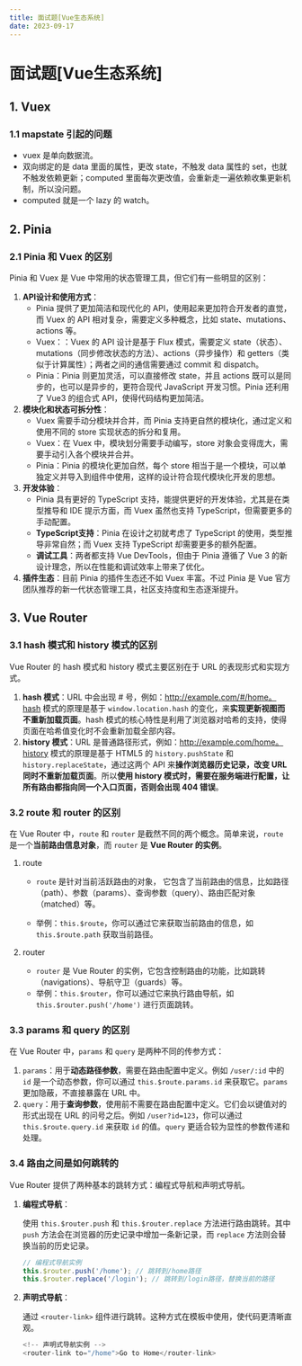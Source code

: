 ```yaml
---
title: 面试题[Vue生态系统]
date: 2023-09-17
---
```


# 面试题[Vue生态系统]



## 1. Vuex

### 1.1 mapstate 引起的问题

- vuex 是单向数据流。
- 双向绑定的是 data 里面的属性，更改 state，不触发 data 属性的 set，也就不触发依赖更新；computed 里面每次更改值，会重新走一遍依赖收集更新机制，所以没问题。
- computed 就是一个 lazy 的 watch。



## 2. Pinia

### 2.1 Pinia 和 Vuex 的区别

Pinia 和 Vuex 是 Vue 中常用的状态管理工具，但它们有一些明显的区别：

1. **API设计和使用方式**：
   - Pinia 提供了更加简洁和现代化的 API，使用起来更加符合开发者的直觉，而 Vuex 的 API 相对复杂，需要定义多种概念，比如 state、mutations、actions 等。
   - Vuex：：Vuex 的 API 设计是基于 Flux 模式，需要定义 state（状态）、mutations（同步修改状态的方法）、actions（异步操作）和 getters（类似于计算属性）；两者之间的通信需要通过 commit 和 dispatch。
   - Pinia：Pinia 则更加灵活，可以直接修改 state，并且 actions 既可以是同步的，也可以是异步的，更符合现代 JavaScript 开发习惯。Pinia 还利用了 Vue3 的组合式 API，使得代码结构更加简洁。
2. **模块化和状态可拆分性**：
   - Vuex 需要手动分模块并合并，而 Pinia 支持更自然的模块化，通过定义和使用不同的 store 实现状态的拆分和复用。
   - Vuex：在 Vuex 中，模块划分需要手动编写，store 对象会变得庞大，需要手动引入各个模块并合并。
   - Pinia：Pinia 的模块化更加自然，每个 store 相当于是一个模块，可以单独定义并导入到组件中使用，这样的设计符合现代模块化开发的思想。
3. **开发体验**：
   - Pinia 具有更好的 TypeScript 支持，能提供更好的开发体验，尤其是在类型推导和 IDE 提示方面，而 Vuex 虽然也支持 TypeScript，但需要更多的手动配置。
   - **TypeScript支持**：Pinia 在设计之初就考虑了 TypeScript 的使用，类型推导非常自然；而 Vuex 支持 TypeScript 却需要更多的额外配置。
   - **调试工具**：两者都支持 Vue DevTools，但由于 Pinia 遵循了 Vue 3 的新设计理念，所以在性能和调试效率上带来了优化。
4. **插件生态**：目前 Pinia 的插件生态还不如 Vuex 丰富。不过 Pinia 是 Vue 官方团队推荐的新一代状态管理工具，社区支持度和生态逐渐提升。



## 3. Vue Router

### 3.1 hash 模式和 history 模式的区别

Vue Router 的 hash 模式和 history 模式主要区别在于 URL 的表现形式和实现方式。

1. **hash 模式**：URL 中会出现 # 号，例如：http://example.com/#/home。hash 模式的原理是基于 `window.location.hash` 的变化，来**实现更新视图而不重新加载页面**。hash 模式的核心特性是利用了浏览器对哈希的支持，使得页面在哈希值变化时不会重新加载全部内容。
2. **history 模式**：URL 是普通路径形式，例如：http://example.com/home。history 模式的原理是基于 HTML5 的 `history.pushState` 和 `history.replaceState`，通过这两个 API 来**操作浏览器历史记录，改变 URL 同时不重新加载页面**。所以**使用 history 模式时，需要在服务端进行配置，让所有路由都指向同一个入口页面，否则会出现 404 错误**。



### 3.2 route 和 router 的区别

在 Vue Router 中，`route` 和 `router` 是截然不同的两个概念。简单来说，`route` 是一个**当前路由信息对象**，而 `router` 是 **Vue Router 的实例**。

1. route

   - `route` 是针对当前活跃路由的对象， 它包含了当前路由的信息，比如路径（path）、参数（params）、查询参数（query）、路由匹配对象（matched）等。

   - 举例：`this.$route`，你可以通过它来获取当前路由的信息，如 `this.$route.path` 获取当前路径。

2. router

   - `router` 是 Vue Router 的实例，它包含控制路由的功能，比如跳转（navigations）、导航守卫（guards）等。
   - 举例：`this.$router`，你可以通过它来执行路由导航，如 `this.$router.push('/home')` 进行页面跳转。



### 3.3 params 和 query 的区别

在 Vue Router 中，`params` 和 `query` 是两种不同的传参方式：

1. `params`：用于**动态路径参数**，需要在路由配置中定义。例如 `/user/:id` 中的 `id` 是一个动态参数，你可以通过 `this.$route.params.id` 来获取它。`params` 更加隐蔽，不直接暴露在 URL 中。
2. `query`：用于**查询参数**，使用前不需要在路由配置中定义。它们会以键值对的形式出现在 URL 的问号之后。例如 `/user?id=123`，你可以通过 `this.$route.query.id` 来获取 `id` 的值。`query` 更适合较为显性的参数传递和处理。



### 3.4 路由之间是如何跳转的

Vue Router 提供了两种基本的跳转方式：编程式导航和声明式导航。

1. **编程式导航**：

   使用 `this.$router.push` 和 `this.$router.replace` 方法进行路由跳转。其中 `push` 方法会在浏览器的历史记录中增加一条新记录，而 `replace` 方法则会替换当前的历史记录。

   ```javascript
   // 编程式导航实例
   this.$router.push('/home'); // 跳转到/home路径
   this.$router.replace('/login'); // 跳转到/login路径，替换当前的路径
   ```

2. **声明式导航**：

   通过 `<router-link>` 组件进行跳转。这种方式在模板中使用，使代码更清晰直观。

   ```javascript
   <!-- 声明式导航实例 -->
   <router-link to="/home">Go to Home</router-link>
   ```



